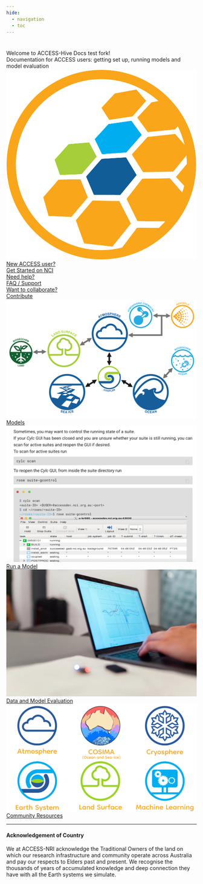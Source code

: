 ```yaml
---
hide:
  - navigation
  - toc
---
```


<h1 class="homepage"></h1>
<div class="introduction">
    <div>
        <div>Welcome to ACCESS-Hive Docs test fork!</div>
        <div>
            Documentation for ACCESS users: getting set up, running models and model evaluation
        </div>
    </div>
    <div>
        <img src="assets/ACCESS_icon_HIVE.png">
    </div>
</div>

<div class="card-container homepage-buttons">
    <a href="../getting_started" class="vertical-card">
        <div class="bold">New ACCESS user?</div>
        <div class="card-text-container">
            <div class="bold">Get Started on NCI</div>
        </div>
    </a>
    <a href="about/user_support/" class="vertical-card">
        <div class="bold">Need help?</div>
        <div class="card-text-container">
            <div class="bold">FAQ / Support</div>
        </div>
    </a>
    <a href="about/contribute" class="vertical-card">
        <div class="bold">Want to collaborate?</div>
        <div class="card-text-container">
            <div class="bold">Contribute</div>
        </div>
    </a>
</div>

<div class="card-container homepage-navigation">
    <a href="models" class="vertical-card aspect-ratio1to1">
        <div class="card-image-container">
            <img class="img-contain white-background with-padding" src="assets/ACCESS-MODEL.png" alt="Models">
        </div>
        <div class="card-text-container">
            <div class="bold">Models</div>
        </div>
    </a>
    <a href="models/run-a-model" class="vertical-card aspect-ratio1to1">
        <div class="card-image-container">
            <img class="img-cover" src="assets/get_started_example.png" alt="Run a Model">
        </div>
        <div class="card-text-container">
            <div class="bold">Run a Model</div>
        </div>
    </a>
    <a href="model_evaluation" class="vertical-card aspect-ratio1to1">
        <div class="card-image-container">
            <img class="img-cover" src="assets/community_medlinks.jpg" alt="Model Evaluation">
        </div>
        <div class="card-text-container">
            <div class="bold">Data and Model Evaluation</div>
        </div>
    </a>
    <a href="community_resources" class="vertical-card aspect-ratio1to1">
        <div class="card-image-container">
            <img class="img-contain white-background" src="assets/working_groups_icons/all_WG.png" alt="Community Resources">
        </div>
        <div class="card-text-container">
            <div class="bold">Community Resources</div>
        </div>
    </a>
</div>
<hr>

#### <span class="center-text">Acknowledgement of Country</span>

<span class="small-text">We at ACCESS-NRI acknowledge the Traditional Owners of the land on which our research infrastructure and community operate across Australia and pay our respects to Elders past and present. We recognise the thousands of years of accumulated knowledge and deep connection they have with all the Earth systems we simulate.</span>
